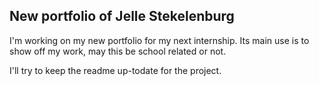 ## New portfolio of Jelle Stekelenburg

I'm working on my new portfolio for my next internship.
Its main use is to show off my work, may this be school related or not.

I'll try to keep the readme up-todate for the project.

